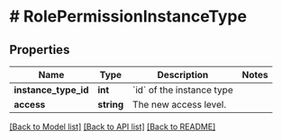 # # RolePermissionInstanceType

## Properties

Name | Type | Description | Notes
------------ | ------------- | ------------- | -------------
**instance_type_id** | **int** | &#x60;id&#x60; of the instance type |
**access** | **string** | The new access level. |

[[Back to Model list]](../../README.md#models) [[Back to API list]](../../README.md#endpoints) [[Back to README]](../../README.md)
